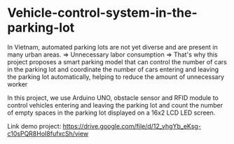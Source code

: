 # Vehicle-control-system-in-the-parking-lot

In Vietnam, automated parking lots are not yet diverse and are present in many urban areas. => Unnecessary labor consumption
=> That's why this project proposes a smart parking model that can control the number of cars in the parking lot and coordinate the number of cars entering and leaving the parking lot automatically, helping to reduce the amount of unnecessary worker

In this project, we use Arduino UNO, obstacle sensor and RFID module to control vehicles entering and leaving the parking lot and count the number of empty spaces in the parking lot displayed on a 16x2 LCD LED screen.

Link demo project: https://drive.google.com/file/d/12_yhgYb_eKsg-c10sPQR8HoI8fufxcSh/view
